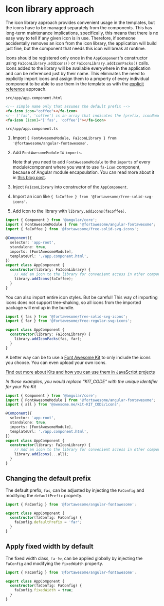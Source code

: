 # Icon library approach

The icon library approach provides convenient usage in the templates, but the icons have to be managed separately from the components. This has long-term maintenance implications, specifically, this means that there is no easy way to tell if any given icon is in use. Therefore, if someone accidentally removes an icon from the icon library, the application will build just fine, but the component that needs this icon will break at runtime.

Icons should be registered only once in the `AppComponent`'s constructor using `FaIconLibrary.addIcons()` or `FaIconLibrary.addIconPacks()` calls. Icons added to the library will be available everywhere in the application and can be referenced just by their name. This eliminates the need to explicitly import icons and assign them to a property of every individual component to be able to use them in the template as with the [explicit reference](./explicit-reference.md) approach.

`src/app/app.component.html`

```html
<!-- simple name only that assumes the default prefix -->
<fa-icon icon="coffee"></fa-icon>
<!-- ['fas', 'coffee'] is an array that indicates the [prefix, iconName] -->
<fa-icon [icon]="['fas', 'coffee']"></fa-icon>
```

`src/app/app.component.ts`

1. Import `{ FontAwesomeModule, FaIconLibrary } from '@fortawesome/angular-fontawesome'`.
1. Add `FontAwesomeModule` to `imports`.

   Note that you need to add `FontAwesomeModule` to the `imports` of every module/component where you want to use `fa-icon` component, because of Angular module encapsulation. You can read more about it in [this blog post](https://indepth.dev/posts/1056/avoiding-common-confusions-with-modules-in-angular#module-encapsulation).
1. Inject `FaIconLibrary` into constructor of the `AppComponent`.
1. Import an icon like `{ faCoffee } from '@fortawesome/free-solid-svg-icons'`.
1. Add icon to the library with `library.addIcons(faCoffee)`.

```typescript
import { Component } from '@angular/core';
import { FontAwesomeModule } from '@fortawesome/angular-fontawesome';
import { faCoffee } from '@fortawesome/free-solid-svg-icons';

@Component({
  selector: 'app-root',
  standalone: true,
  imports: [FontAwesomeModule],
  templateUrl: './app.component.html',
})
export class AppComponent {
  constructor(library: FaIconLibrary) {
    // Add an icon to the library for convenient access in other components
    library.addIcons(faCoffee);
  }
}
```

You can also import entire icon styles. But be careful! This way of importing icons does not support tree-shaking, so all icons from the imported package will end up in the bundle.

```typescript
import { fas } from '@fortawesome/free-solid-svg-icons';
import { far } from '@fortawesome/free-regular-svg-icons';

export class AppComponent {
  constructor(library: FaIconLibrary) {
    library.addIconPacks(fas, far);
  }
}
```

A better way can be to use a [Font Awesome Kit](https://fontawesome.com/kits) to only include the icons you choose. You can even upload your own icons.

[Find out more about Kits and how you can use them in JavaScript projects](https://fontawesome.com/docs/web/setup/use-kit)

_In these examples, you would replace "KIT_CODE" with the unique identifier for your Pro Kit_

```typescript
import { Component } from '@angular/core';
import { FontAwesomeModule } from '@fortawesome/angular-fontawesome';
import { all } from '@awesome.me/kit-KIT_CODE/icons';

@Component({
  selector: 'app-root',
  standalone: true,
  imports: [FontAwesomeModule],
  templateUrl: './app.component.html',
})
export class AppComponent {
  constructor(library: FaIconLibrary) {
    // Add an icon to the library for convenient access in other components
    library.addIcons(...all);
  }
}
```

## Changing the default prefix

The default prefix, `fas`, can be adjusted by injecting the `FaConfig` and modifying the `defaultPrefix` property.

```typescript
import { FaConfig } from '@fortawesome/angular-fontawesome';

export class AppComponent {
  constructor(faConfig: FaConfig) {
    faConfig.defaultPrefix = 'far';
  }
}
```

## Apply fixed width by default

The fixed width class, `fa-fw`, can be applied globally by injecting the `FaConfig` and modifying the `fixedWidth` property.

```ts
import { FaConfig } from '@fortawesome/angular-fontawesome';

export class AppComponent {
  constructor(faConfig: FaConfig) {
    faConfig.fixedWidth = true;
  }
}
```
